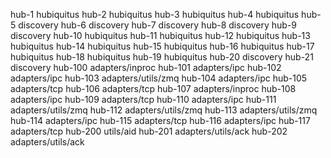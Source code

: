 hub-1   hubiquitus
hub-2   hubiquitus
hub-3   hubiquitus
hub-4   hubiquitus
hub-5   discovery
hub-6   discovery
hub-7   discovery
hub-8   discovery
hub-9   discovery
hub-10  hubiquitus
hub-11  hubiquitus
hub-12  hubiquitus
hub-13  hubiquitus
hub-14  hubiquitus
hub-15  hubiquitus
hub-16  hubiquitus
hub-17  hubiquitus
hub-18  hubiquitus
hub-19  hubiquitus
hub-20  discovery
hub-21  discovery
hub-100 adapters/inproc
hub-101 adapters/ipc
hub-102 adapters/ipc
hub-103 adapters/utils/zmq
hub-104 adapters/ipc
hub-105 adapters/tcp
hub-106 adapters/tcp
hub-107 adapters/inproc
hub-108 adapters/ipc
hub-109 adapters/tcp
hub-110 adapters/ipc
hub-111 adapters/utils/zmq
hub-112 adapters/utils/zmq
hub-113 adapters/utils/zmq
hub-114 adapters/ipc
hub-115 adapters/tcp
hub-116 adapters/ipc
hub-117 adapters/tcp
hub-200 utils/aid
hub-201 adapters/utils/ack
hub-202 adapters/utils/ack
